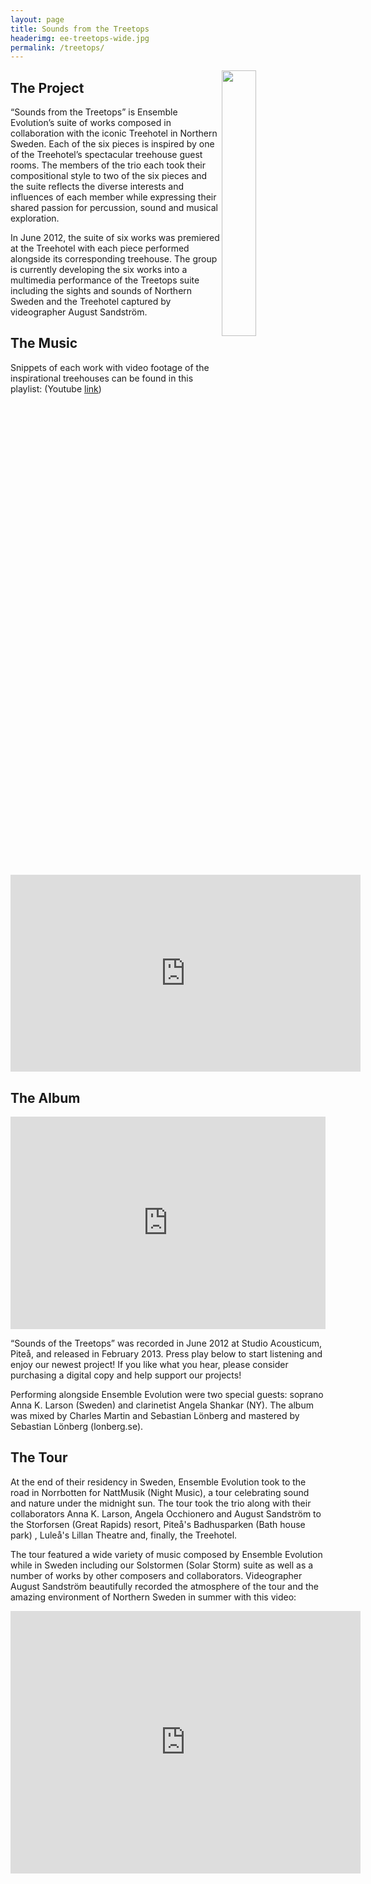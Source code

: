 ```yaml
---
layout: page
title: Sounds from the Treetops
headerimg: ee-treetops-wide.jpg
permalink: /treetops/
---
```


<!-- ![Sounds from the Treetops](/images/Projects/TreetopsAlbumCover.jpg) -->
<img width="33%" height="33%" style="float: right;" src="{{ site.baseurl }}/images/Projects/TreetopsAlbumCover.jpg">


## The Project

“Sounds from the Treetops” is Ensemble Evolution’s suite of works composed in collaboration with the iconic Treehotel in Northern Sweden. Each of the six pieces is inspired by one of the Treehotel’s spectacular treehouse guest rooms. The members of the trio each took their compositional style to two of the six pieces and the suite reflects the diverse interests and influences of each member while expressing their shared passion for percussion, sound and musical exploration.

In June 2012, the suite of six works was premiered at the Treehotel with each piece performed alongside its corresponding treehouse. The group is currently developing the six works into a multimedia performance of the Treetops suite including the sights and sounds of Northern Sweden and the Treehotel captured by videographer August Sandström.

## The Music

Snippets of each work with video footage of the inspirational treehouses can be found in this playlist: (Youtube [link](http://www.youtube.com/playlist?list=PLnRoOVbpGXfZMxeaCYz39HtzAACNW7FlM))

<iframe style="display: block; margin: 0 auto;" width="560" height="315" src="https://www.youtube.com/embed/aFsPcHZbiV8?list=PLF7859E59556C4EA9" frameborder="0" allowfullscreen></iframe>

## The Album

<iframe style="border: 0; width: 100%; height: 340px;" src="https://bandcamp.com/EmbeddedPlayer/album=3613505917/size=large/bgcol=ffffff/linkcol=0687f5/artwork=none/transparent=true/" seamless><a href="http://ensembleevolution.bandcamp.com/album/sounds-from-the-treetops">Sounds from the Treetops by Ensemble Evolution</a></iframe>

“Sounds of the Treetops” was recorded in June 2012 at Studio Acousticum, Piteå, and released in February 2013. Press play below to start listening and enjoy our newest project! If you like what you hear, please consider purchasing a digital copy and help support our projects!

Performing alongside Ensemble Evolution were two special guests: soprano Anna K. Larson (Sweden) and clarinetist Angela Shankar (NY). The album was mixed by Charles Martin and Sebastian Lönberg and mastered by Sebastian Lönberg (lonberg.se).

## The Tour

At the end of their residency in Sweden, Ensemble Evolution took to the road in Norrbotten for NattMusik (Night Music), a tour celebrating sound and nature under the midnight sun. The tour took the trio along with their collaborators Anna K. Larson, Angela Occhionero and August Sandström to the Storforsen (Great Rapids) resort, Piteå's Badhusparken (Bath house park) , Luleå's Lillan Theatre and, finally, the Treehotel.

The tour featured a wide variety of music composed by Ensemble Evolution while in Sweden including our Solstormen (Solar Storm) suite as well as a number of works by other composers and collaborators. Videographer August Sandström beautifully recorded the atmosphere of the tour and the amazing environment of Northern Sweden in summer with this video: 

<!-- Embed: [http://youtu.be/7HNh8aMGJVc](http://youtu.be/7HNh8aMGJVc) -->
<!-- {% youtube 7HNh8aMGJVc %} -->

<iframe style="display: block; margin: 0 auto;" width="560" height="420" src="https://www.youtube.com/embed/7HNh8aMGJVc" frameborder="0" allowfullscreen></iframe>